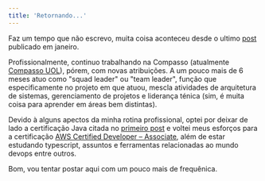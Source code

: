 ```yaml
---
title: 'Retornando...'
---
```


Faz um tempo que não escrevo, muita coisa aconteceu desde o ultimo [post](https://github.com/node-schedule/node-schedule) publicado em janeiro.

Profissionalmente, continuo trabalhando na Compasso (atualmente [Compasso UOL](http://compasso.ninja)),
pórem, com novas atribuições. A um pouco mais de 6 meses atuo como "squad leader" ou "team leader", função que especificamente no projeto em que atuou, mescla atividades de arquitetura de sistemas, gerenciamento de projetos e liderança ténica (sim, é muita coisa para aprender em áreas bem distintas).

Devido à alguns apectos da minha rotina profissional, optei por deixar de lado a certificação Java citada no [primeiro post](https://reinaldopadua.github.io/primeiro-passo/) e voltei meus esforços para a certificação [AWS Certified Developer – Associate](https://aws.amazon.com/pt/certification/certified-developer-associate/), além de estar estudando typescript, assuntos e ferramentas relacionadas ao mundo devops entre outros.

Bom, vou tentar postar aqui com um pouco mais de frequênica.